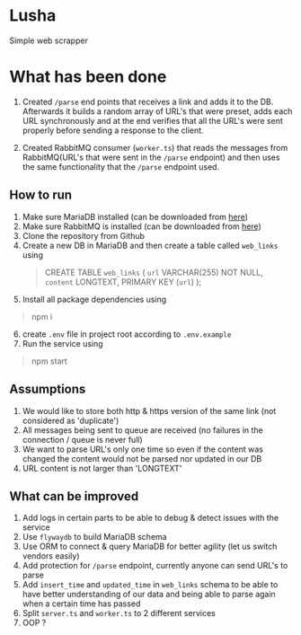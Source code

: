 # Lusha
Simple web scrapper


# What has been done
1. Created `/parse` end points that receives a link and adds it to the DB.
Afterwards it builds a random array of URL's that were preset, adds each URL synchronously and at the end verifies that all the URL's were sent properly before sending a response to the client.

2. Created RabbitMQ consumer (`worker.ts`) that reads the messages from RabbitMQ(URL's that were sent in the `/parse` endpoint) and then uses the same functionality that the `/parse` endpoint used.

## How to run

1. Make sure MariaDB installed (can be downloaded from [here](https://mariadb.com/downloads/))
2. Make sure RabbitMQ is installed (can be downloaded from [here](https://www.rabbitmq.com/download.html))
3. Clone the repository from Github
4. Create a new DB in MariaDB and then create a table called `web_links` using 
   >CREATE TABLE `web_links` ( `url` VARCHAR(255) NOT NULL, `content` LONGTEXT, PRIMARY KEY (`url`) );
5. Install all package dependencies using 
>npm i
6. create `.env` file in project root according to `.env.example` 
7. Run the service using 
> npm start


## Assumptions
1. We would like to store both http & https version of the same link (not considered as 'duplicate')
2. All messages being sent to queue are received (no failures in the connection / queue is never full)
3. We want to parse URL's only one time so even if the content was changed the content would not be parsed nor updated in our DB
4. URL content is not larger than 'LONGTEXT'

## What can be improved

1. Add logs in certain parts to be able to debug & detect issues with the service
2. Use `flywaydb` to build MariaDB schema
3. Use ORM to connect & query MariaDB for better agility (let us switch vendors easily)
4. Add protection for `/parse` endpoint, currently anyone can send URL's to parse
5. Add `insert_time` and `updated_time` in `web_links` schema to be able to have better understanding of our data and being able to parse again when a certain time has passed
6. Split `server.ts` and `worker.ts` to 2 different services
7. OOP ?
